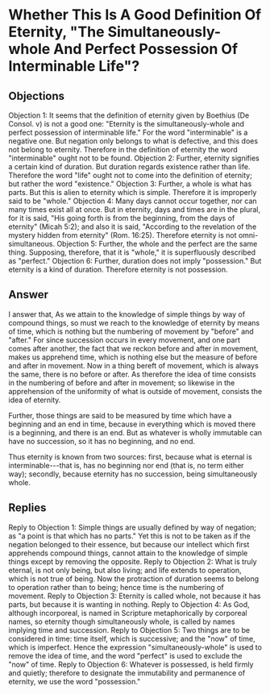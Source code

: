 # Whether This Is A Good Definition Of Eternity, "The Simultaneously-whole And Perfect Possession Of Interminable Life"?
## Objections
Objection 1: It seems that the definition of eternity given by Boethius (De Consol. v) is not a good one: "Eternity is the simultaneously-whole and perfect possession of interminable life." For the word "interminable" is a negative one. But negation only belongs to what is defective, and this does not belong to eternity. Therefore in the definition of eternity the word "interminable" ought not to be found.
Objection 2: Further, eternity signifies a certain kind of duration. But duration regards existence rather than life. Therefore the word "life" ought not to come into the definition of eternity; but rather the word "existence."
Objection 3: Further, a whole is what has parts. But this is alien to eternity which is simple. Therefore it is improperly said to be "whole."
Objection 4: Many days cannot occur together, nor can many times exist all at once. But in eternity, days and times are in the plural, for it is said, "His going forth is from the beginning, from the days of eternity" (Micah 5:2); and also it is said, "According to the revelation of the mystery hidden from eternity" (Rom. 16:25). Therefore eternity is not omni-simultaneous.
Objection 5: Further, the whole and the perfect are the same thing. Supposing, therefore, that it is "whole," it is superfluously described as "perfect."
Objection 6: Further, duration does not imply "possession." But eternity is a kind of duration. Therefore eternity is not possession.
## Answer

I answer that, As we attain to the knowledge of simple things by way of compound things, so must we reach to the knowledge of eternity by means of time, which is nothing but the numbering of movement by "before" and "after." For since succession occurs in every movement, and one part comes after another, the fact that we reckon before and after in movement, makes us apprehend time, which is nothing else but the measure of before and after in movement. Now in a thing bereft of movement, which is always the same, there is no before or after. As therefore the idea of time consists in the numbering of before and after in movement; so likewise in the apprehension of the uniformity of what is outside of movement, consists the idea of eternity.

Further, those things are said to be measured by time which have a beginning and an end in time, because in everything which is moved there is a beginning, and there is an end. But as whatever is wholly immutable can have no succession, so it has no beginning, and no end.

Thus eternity is known from two sources: first, because what is eternal is interminable---that is, has no beginning nor end (that is, no term either way); secondly, because eternity has no succession, being simultaneously whole.
## Replies
Reply to Objection 1: Simple things are usually defined by way of negation; as "a point is that which has no parts." Yet this is not to be taken as if the negation belonged to their essence, but because our intellect which first apprehends compound things, cannot attain to the knowledge of simple things except by removing the opposite.
Reply to Objection 2: What is truly eternal, is not only being, but also living; and life extends to operation, which is not true of being. Now the protraction of duration seems to belong to operation rather than to being; hence time is the numbering of movement.
Reply to Objection 3: Eternity is called whole, not because it has parts, but because it is wanting in nothing.
Reply to Objection 4: As God, although incorporeal, is named in Scripture metaphorically by corporeal names, so eternity though simultaneously whole, is called by names implying time and succession.
Reply to Objection 5: Two things are to be considered in time: time itself, which is successive; and the "now" of time, which is imperfect. Hence the expression "simultaneously-whole" is used to remove the idea of time, and the word "perfect" is used to exclude the "now" of time.
Reply to Objection 6: Whatever is possessed, is held firmly and quietly; therefore to designate the immutability and permanence of eternity, we use the word "possession."